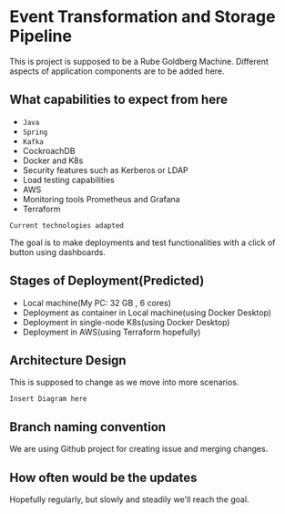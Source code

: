 # Event Transformation and Storage Pipeline
This is project is supposed to be a Rube Goldberg Machine. Different aspects of application components are to be added here.

## What capabilities to expect from here
- `Java`
- `Spring`
- `Kafka`
- CockroachDB
- Docker and K8s
- Security features such as Kerberos or LDAP
- Load testing capabilities
- AWS
- Monitoring tools Prometheus and Grafana
- Terraform

`Current technologies adapted`

The goal is to make deployments and test functionalities with a click of button using dashboards.

## Stages of Deployment(Predicted)
- Local machine(My PC: 32 GB , 6 cores)
- Deployment as container in Local machine(using Docker Desktop)
- Deployment in single-node K8s(using Docker Desktop)
- Deployment in AWS(using Terraform hopefully)

## Architecture Design
This is supposed to change as we move into more scenarios.

`Insert Diagram here`

## Branch naming convention
We are using Github project for creating issue and merging changes.

## How often would be the updates
Hopefully regularly, but slowly and steadily we'll reach the goal.